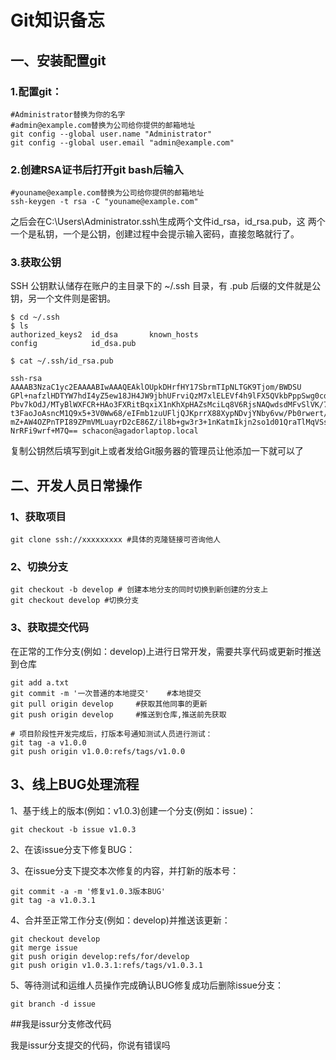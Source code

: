 # Git知识备忘

## 一、安装配置git

### 1.配置git：

```
#Administrator替换为你的名字
#admin@example.com替换为公司给你提供的邮箱地址
git config --global user.name "Administrator"
git config --global user.email "admin@example.com"
```
### 2.创建RSA证书后打开git bash后输入

```
#youname@example.com替换为公司给你提供的邮箱地址
ssh-keygen -t rsa -C "youname@example.com"
```
之后会在C:\Users\Administrator.ssh\生成两个文件id_rsa，id_rsa.pub，这
两个一个是私钥，一个是公钥，创建过程中会提示输入密码，直接忽略就行了。

### 3.获取公钥
SSH 公钥默认储存在账户的主目录下的 ~/.ssh 目录，有 .pub 后缀的文件就是公钥，另一个文件则是密钥。
```
$ cd ~/.ssh
$ ls
authorized_keys2  id_dsa       known_hosts
config            id_dsa.pub

$ cat ~/.ssh/id_rsa.pub

ssh-rsa AAAAB3NzaC1yc2EAAAABIwAAAQEAklOUpkDHrfHY17SbrmTIpNLTGK9Tjom/BWDSU
GPl+nafzlHDTYW7hdI4yZ5ew18JH4JW9jbhUFrviQzM7xlELEVf4h9lFX5QVkbPppSwg0cda3
Pbv7kOdJ/MTyBlWXFCR+HAo3FXRitBqxiX1nKhXpHAZsMciLq8V6RjsNAQwdsdMFvSlVK/7XA
t3FaoJoAsncM1Q9x5+3V0Ww68/eIFmb1zuUFljQJKprrX88XypNDvjYNby6vw/Pb0rwert/En
mZ+AW4OZPnTPI89ZPmVMLuayrD2cE86Z/il8b+gw3r3+1nKatmIkjn2so1d01QraTlMqVSsbx
NrRFi9wrf+M7Q== schacon@agadorlaptop.local
```

复制公钥然后填写到git上或者发给Git服务器的管理员让他添加一下就可以了

## 二、开发人员日常操作

### 1、获取项目

```
git clone ssh://xxxxxxxxx #具体的克隆链接可咨询他人
```

### 2、切换分支

```
git checkout -b develop # 创建本地分支的同时切换到新创建的分支上
git checkout develop #切换分支
```
### 3、获取提交代码

在正常的工作分支(例如：develop)上进行日常开发，需要共享代码或更新时推送到仓库

```
git add a.txt
git commit -m '⼀次普通的本地提交'    #本地提交
git pull origin develop     #获取其他同事的更新
git push origin develop     #推送到仓库,推送前先获取

# 项目阶段性开发完成后，打版本号通知测试人员进行测试：
git tag -a v1.0.0
git push origin v1.0.0:refs/tags/v1.0.0
```

## 3、线上BUG处理流程

1、基于线上的版本(例如：v1.0.3)创建一个分支(例如：issue)：

```
git checkout -b issue v1.0.3

```
2、在该issue分支下修复BUG：

3、在issue分支下提交本次修复的内容，并打新的版本号：
```
git commit -a -m '修复v1.0.3版本BUG'
git tag -a v1.0.3.1
```

4、合并至正常工作分支(例如：develop)并推送该更新：

```
git checkout develop
git merge issue
git push origin develop:refs/for/develop
git push origin v1.0.3.1:refs/tags/v1.0.3.1
```

5、等待测试和运维人员操作完成确认BUG修复成功后删除issue分支：
```
git branch -d issue
```

##我是issur分支修改代码

我是issur分支提交的代码，你说有错误吗
